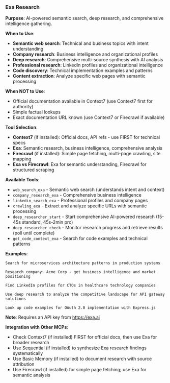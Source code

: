 ### Exa Research

**Purpose**: AI-powered semantic search, deep research, and comprehensive intelligence gathering.

**When to Use**:
- **Semantic web search**: Technical and business topics with intent understanding
- **Company research**: Business intelligence and organizational profiles
- **Deep research**: Comprehensive multi-source synthesis with AI analysis
- **Professional research**: LinkedIn profiles and organizational intelligence
- **Code discovery**: Technical implementation examples and patterns
- **Content extraction**: Analyze specific web pages with semantic processing

**When NOT to Use**:
- Official documentation available in Context7 (use Context7 first for authority)
- Simple factual lookups
- Exact documentation URL known (use Context7 or Firecrawl if available)

**Tool Selection**:
- **Context7** (if installed): Official docs, API refs - use FIRST for technical specs
- **Exa**: Semantic research, business intelligence, comprehensive analysis
- **Firecrawl** (if installed): Simple page fetching, multi-page crawling, site mapping
- **Exa vs Firecrawl**: Exa for semantic understanding, Firecrawl for structured scraping

**Available Tools**:
- `web_search_exa` - Semantic web search (understands intent and context)
- `company_research_exa` - Comprehensive business intelligence
- `linkedin_search_exa` - Professional profiles and company pages
- `crawling_exa` - Extract and analyze specific URLs with semantic processing
- `deep_researcher_start` - Start comprehensive AI-powered research (15-45s standard, 45s-2min pro)
- `deep_researcher_check` - Monitor research progress and retrieve results (poll until complete)
- `get_code_context_exa` - Search for code examples and technical patterns

**Examples**:
```
Search for microservices architecture patterns in production systems

Research company: Acme Corp - get business intelligence and market positioning

Find LinkedIn profiles for CTOs in healthcare technology companies

Use deep research to analyze the competitive landscape for API gateway solutions

Look up code examples for OAuth 2.0 implementation with Express.js
```

**Note**: Requires an API key from https://exa.ai

**Integration with Other MCPs**:
- Check Context7 (if installed) FIRST for official docs, then use Exa for broader research
- Use Sequential (if installed) to synthesize Exa research findings systematically
- Use Basic Memory (if installed) to document research with source attribution
- Use Firecrawl (if installed) for simple page fetching; use Exa for semantic analysis

